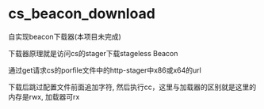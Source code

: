# cs_beacon_download

自实现beacon下载器(本项目未完成)

下载器原理就是访问cs的stager下载stageless Beacon

通过get请求cs的porfile文件中的http-stager中x86或x64的url

下载后跳过配置文件前面追加字符, 然后执行cc，这里与加载器的区别就是这里的内存是rwx, 加载器可rx
